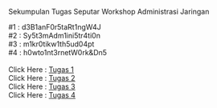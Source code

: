 Sekumpulan Tugas Seputar Workshop Administrasi Jaringan

#1 : d3B1anF0r5taRt1ngW4J<br>
#2 : Sy5t3mAdm1ini5tr4ti0n<br>
#3 : m1kr0tikw1th5ud04pt<br>
#4 : h0wto1nt3rnetW0rk&Dn5<br><br>
Click Here : [Tugas 1](https://github.com/Ilhamroe/Workshop-Administrasi-Jaringan/tree/main/Tugas1)<br>
Click Here : [Tugas 2](https://github.com/Ilhamroe/Workshop-Administrasi-Jaringan/tree/main/Tugas2)<br>
Click Here : [Tugas 3](https://github.com/Ilhamroe/Workshop-Administrasi-Jaringan/blob/main/Tugas3/Tugas%203.md)<br>
Click Here : [Tugas 4](https://github.com/Ilhamroe/Workshop-Administrasi-Jaringan/blob/main/Tugas4/Tugas4.md)
